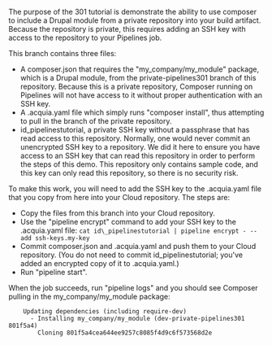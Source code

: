 The purpose of the 301 tutorial is demonstrate the ability to use composer to include a Drupal module from a private repository into your build artifact. Because the repository is private, this requires adding an SSH key with access to the repository to your Pipelines job. 

This branch contains three files:

* A composer.json that requires the "my_company/my_module" package, which is a Drupal module, from the private-pipelines301 branch of this repository. Because this is a private repository, Composer running on Pipelines will not have access to it without proper authentication with an  SSH key.
* A .acquia.yaml file which simply runs "composer install", thus attempting to pull in the branch of the private repository.
* id\_pipelinestutorial, a private SSH key without a passphrase that has read access to this repository. Normally, one would never commit an unencrypted SSH key to a repository. We did it here to ensure you have access to an SSH key that can read this repository in order to perform the steps of this demo. This repository only contains sample code, and this key can only read this repository, so there is no security risk.

To make this work, you will need to add the SSH key to the .acquia.yaml file that you copy from here into your Cloud repository.
The steps are:

* Copy the files from this branch into your Cloud repository.
* Use the "pipeline encrypt" command to add your SSH key to the .acquia.yaml
file: ```cat id\_pipelinestutorial | pipeline encrypt - --add ssh-keys.my-key```
* Commit composer.json and .acquia.yaml and push them to your Cloud repository. (You do not need to commit id\_pipelinestutorial; you've added an encrypted copy of it to .acquia.yaml.)
* Run "pipeline start".

When the job succeeds, run "pipeline logs" and you should see Composer pulling in the my_company/my_module package:

```
	Updating dependencies (including require-dev)
	  - Installing my_company/my_module (dev-private-pipelines301 801f5a4)
	    Cloning 801f5a4cea644ee9257c8085f4d9c6f573568d2e
```
